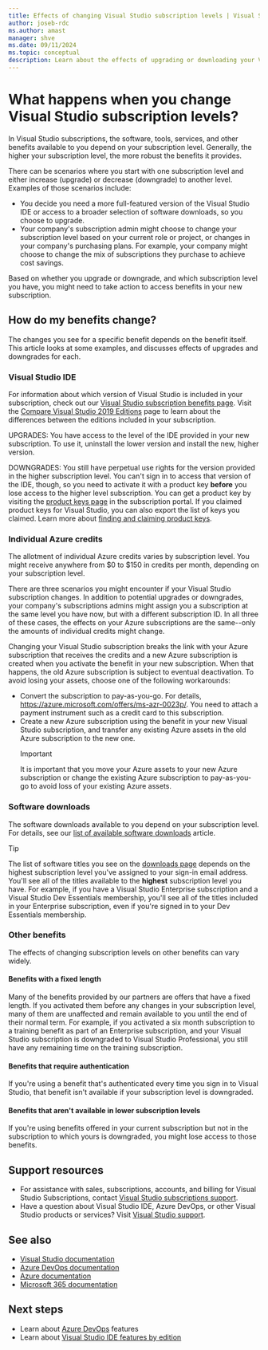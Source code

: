```yaml
---
title: Effects of changing Visual Studio subscription levels | Visual Studio Marketplace
author: joseb-rdc
ms.author: amast
manager: shve
ms.date: 09/11/2024
ms.topic: conceptual
description: Learn about the effects of upgrading or downloading your Visual Studio subscription level.
---
```


# What happens when you change Visual Studio subscription levels?

In Visual Studio subscriptions, the software, tools, services, and other benefits available to you depend on your subscription level. Generally, the higher your subscription level, the more robust the benefits it provides. 

There can be scenarios where you start with one subscription level and either increase (upgrade) or decrease (downgrade) to another level. Examples of those scenarios include:
+ You decide you need a more full-featured version of the Visual Studio IDE or access to a broader selection of software downloads, so you choose to upgrade. 
+ Your company's subscription admin might choose to change your subscription level based on your current role or project, or changes in your company's purchasing plans. For example, your company might choose to change the mix of subscriptions they purchase to achieve cost savings. 

Based on whether you upgrade or downgrade, and which subscription level you have, you might need to take action to access benefits in your new subscription.

## How do my benefits change?

The changes you see for a specific benefit depends on the benefit itself. This article looks at some examples, and discusses effects of upgrades and downgrades for each.

### Visual Studio IDE

For information about which version of Visual Studio is included in your subscription, check out our [Visual Studio subscription benefits page](https://visualstudio.microsoft.com/vs/benefits/). Visit the [Compare Visual Studio 2019 Editions](https://visualstudio.microsoft.com/vs/compare/) page to learn about the differences between the editions included in your subscription.
 
UPGRADES: You have access to the level of the IDE provided in your new subscription. To use it, uninstall the lower version and install the new, higher version. 

DOWNGRADES: You still have perpetual use rights for the version provided in the higher subscription level. You can't sign in to access that version of the IDE, though, so you need to activate it with a product key **before** you lose access to the higher level subscription. You can get a product key by visiting the [product keys page](https://my.visualstudio.com/productkeys) in the subscription portal. If you claimed product keys for Visual Studio, you can also export the list of keys you claimed. Learn more about [finding and claiming product keys](find-keys.md).

### Individual Azure credits

The allotment of individual Azure credits varies by subscription level. You might receive anywhere from $0 to $150 in credits per month, depending on your subscription level. 

There are three scenarios you might encounter if your Visual Studio subscription changes. In addition to potential upgrades or downgrades, your company's subscriptions admins might assign you a subscription at the same level you have now, but with a different subscription ID. In all three of these cases, the effects on your Azure subscriptions are the same--only the amounts of individual credits might change. 

Changing your Visual Studio subscription breaks the link with your Azure subscription that receives the credits and a new Azure subscription is created when you activate the benefit in your new subscription. When that happens, the old Azure subscription is subject to eventual deactivation. To avoid losing your assets, choose one of the following workarounds:
+ Convert the subscription to pay-as-you-go. For details, https://azure.microsoft.com/offers/ms-azr-0023p/. You need to attach a payment instrument such as a credit card to this subscription. 
+ Create a new Azure subscription using the benefit in your new Visual Studio subscription, and transfer any existing Azure assets in the old Azure subscription to the new one. 
  > [!IMPORTANT]
  > It is important that you move your Azure assets to your new Azure subscription or change the existing Azure subscription to pay-as-you-go to avoid loss of your existing Azure assets. 
 
### Software downloads

The software downloads available to you depend on your subscription level. For details, see our [list of available software downloads](software-download-list.md) article. 

  > [!TIP] 
  > The list of software titles you see on the [downloads page](https://my.visualstudio.com/downloads) depends on the highest subscription level you've assigned to your sign-in email address. You'll see all of the titles available to the **highest** subscription level you have. For example, if you have a Visual Studio Enterprise subscription and a Visual Studio Dev Essentials membership, you'll see all of the titles included in your Enterprise subscription, even if you're signed in to your Dev Essentials membership. 

### Other benefits 

The effects of changing subscription levels on other benefits can vary widely. 

#### Benefits with a fixed length

Many of the benefits provided by our partners are offers that have a fixed length. If you activated them before any changes in your subscription level, many of them are unaffected and remain available to you until the end of their normal term. For example, if you activated a six month subscription to a training benefit as part of an Enterprise subscription, and your Visual Studio subscription is downgraded to Visual Studio Professional, you still have any remaining time on the training subscription. 

#### Benefits that require authentication

If you're using a benefit that's authenticated every time you sign in to Visual Studio, that benefit isn't available if your subscription level is downgraded. 

#### Benefits that aren't available in lower subscription levels

If you're using benefits offered in your current subscription but not in the subscription to which yours is downgraded, you might lose access to those benefits. 

## Support resources

+ For assistance with sales, subscriptions, accounts, and billing for Visual Studio Subscriptions, contact [Visual Studio subscriptions support](https://my.visualstudio.com/gethelp).
+ Have a question about Visual Studio IDE, Azure DevOps, or other Visual Studio products or services? Visit [Visual Studio support](https://visualstudio.microsoft.com/support/).

## See also

+ [Visual Studio documentation](/visualstudio/)
+ [Azure DevOps documentation](/azure/devops/)
+ [Azure documentation](/azure/)
+ [Microsoft 365 documentation](/microsoft-365/)

## Next steps

+ Learn about [Azure DevOps](https://azure.microsoft.com/services/devops/) features
+ Learn about [Visual Studio IDE features by edition](https://visualstudio.microsoft.com/vs/compare/)